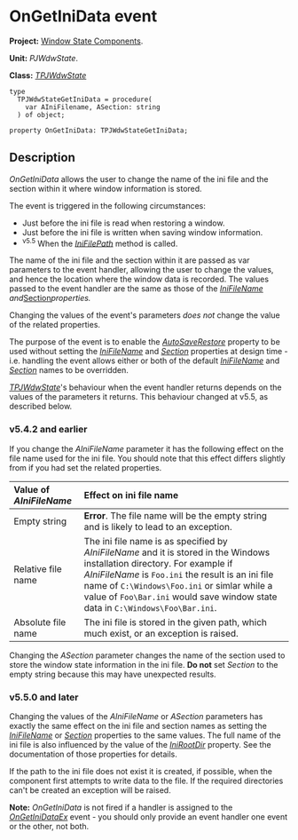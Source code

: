 <a href='Hidden comment: 
$Rev$
$Date$
'></a>

# OnGetIniData event #

**Project:** [Window State Components](WindowStateComponents.md).

**Unit:** _PJWdwState_.

**Class:** _[TPJWdwState](TPJWdwState.md)_

```
type
  TPJWdwStateGetIniData = procedure(
    var AIniFilename, ASection: string
  ) of object;

property OnGetIniData: TPJWdwStateGetIniData;
```

## Description ##

_OnGetIniData_ allows the user to change the name of the ini file and the section within it where window information is stored.

The event is triggered in the following circumstances:

  * Just before the ini file is read when restoring a window.
  * Just before the ini file is written when saving window information.
  * <sup>v5.5</sup> When the _[IniFilePath](TPJWdwStateIniFilePath.md)_ method is called.

The name of the ini file and the section within it are passed as var parameters to the event handler, allowing the user to change the values, and hence the location where the window data is recorded.  The values passed to the event handler are the same as those of the _[IniFileName](TPJWdwStateIniFileName.md) and_[Section](TPJWdwStateSection.md)_properties._

Changing the values of the event's parameters _does not_ change the value of the related properties.

The purpose of the event is to enable the _[AutoSaveRestore](TPJCustomWdwStateAutoSaveRestore.md)_ property to be used without setting the _[IniFileName](TPJWdwStateIniFileName.md)_ and _[Section](TPJWdwStateSection.md)_ properties at design time - i.e. handling the event allows either or both of the default _[IniFileName](TPJWdwStateIniFileName.md)_ and _[Section](TPJWdwStateSection.md)_ names to be overridden.

_[TPJWdwState](TPJWdwState.md)_'s behaviour when the event handler returns depends on the values of the parameters it returns. This behaviour changed at v5.5, as described below.

### v5.4.2 and earlier ###

If you change the _AIniFileName_ parameter it has the following effect on the file name used for the ini file. You should note that this effect differs slightly from if you had set the related properties.

| **Value of _AIniFileName_** | **Effect on ini file name** |
|:----------------------------|:----------------------------|
| Empty string | **Error**. The file name will be the empty string and is likely to lead to an exception. |
| Relative file name | The ini file name is as specified by _AIniFileName_ and it is stored in the Windows installation directory. For example if _AIniFileName_ is `Foo.ini` the result is an ini file name of `C:\Windows\Foo.ini` or simlar while a value of `Foo\Bar.ini` would save window state data in `C:\Windows\Foo\Bar.ini`. |
| Absolute file name | The ini file is stored in the given path, which much exist, or an exception is raised. |

Changing the _ASection_ parameter changes the name of the section used to store the window state information in the ini file. **Do not** set _Section_ to the empty string because this may have unexpected results.

### v5.5.0 and later ###

Changing the values of the _AIniFileName_ or _ASection_ parameters has exactly the same effect on the ini file and section names as setting the _[IniFileName](TPJWdwStateIniFileName.md)_ or _[Section](TPJWdwStateSection.md)_ properties to the same values. The full name of the ini file is also influenced by the value of the _[IniRootDir](TPJWdwStateIniRootDir.md)_ property. See the documentation of those properties for details.

If the path to the ini file does not exist it is created, if possible, when the component first attempts to write data to the file. If the required directories can't be created an exception will be raised.

**Note:** _OnGetIniData_ is not fired if a handler is assigned to the _[OnGetIniDataEx](TPJWdwStateOnGetIniDataEx.md)_ event - you should only provide an event handler one event or the other, not both.